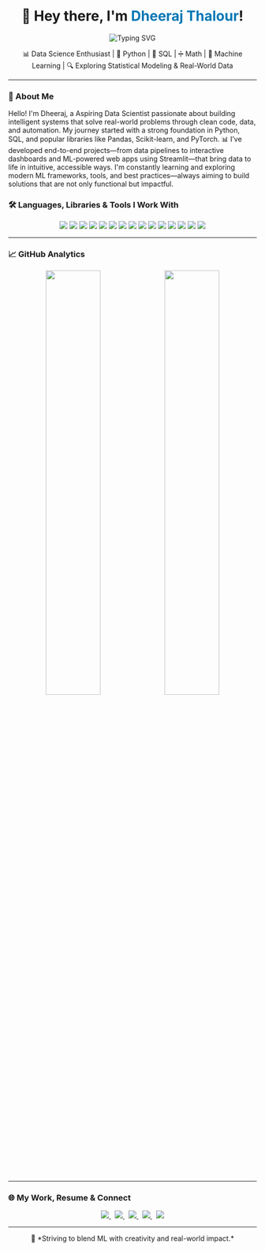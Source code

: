 <h1 align="center">🚀 Hey there, I'm <span style="color:#0077b5;">Dheeraj Thalour</span>!</h1>

<p align="center">
  <img src="https://readme-typing-svg.demolab.com?font=Fira+Code&weight=500&size=24&pause=1000&center=true&vCenter=true&width=450&lines=ML+Engineer+%7C+Data+Scientist;Building+Scalable+AI+Apps+%F0%9F%A4%96" alt="Typing SVG" />
</p>

<p align="center">
  📊 Data Science Enthusiast | 🐍 Python | 🧮 SQL | ➗ Math | 🤖 Machine Learning | 🔍 Exploring Statistical Modeling & Real-World Data
</p>


---

### 🧠 About Me
Hello! I'm Dheeraj, a Aspiring Data Scientist passionate about building intelligent systems that solve real-world problems through clean code, data, and automation.
My journey started with a strong foundation in Python, SQL, and popular libraries like Pandas, Scikit-learn, and PyTorch. 📊 I’ve developed end-to-end projects—from data pipelines to interactive dashboards and ML-powered web apps using Streamlit—that bring data to life in intuitive, accessible ways. 
I'm constantly learning and exploring modern ML frameworks, tools, and best practices—always aiming to build solutions that are not only functional but impactful.

### 🛠️ Languages, Libraries & Tools I Work With


<p align="center">
  <!-- Languages -->
  <img src="https://img.shields.io/badge/-Python-3776AB?style=for-the-badge&logo=python&logoColor=white"/>
  <img src="https://img.shields.io/badge/-SQL-336791?style=for-the-badge&logo=mysql&logoColor=white"/>
  <img src="https://img.shields.io/badge/Scikit--Learn-F7931E?style=for-the-badge&logo=scikit-learn&logoColor=white"/>
  <img src="https://img.shields.io/badge/XGBoost-FF7043?style=for-the-badge&logo=python&logoColor=white"/>


  <!-- Data & ML -->
  <img src="https://img.shields.io/badge/Pandas-150458?style=for-the-badge&logo=pandas&logoColor=white"/>
  <img src="https://img.shields.io/badge/Numpy-013243?style=for-the-badge&logo=numpy"/>
  <img src="https://img.shields.io/badge/Seaborn-3776AB?style=for-the-badge&logo=python&logoColor=white"/>
  <img src="https://img.shields.io/badge/Matplotlib-11557C?style=for-the-badge&logo=python&logoColor=white"/>


  <!-- Tools & Dev -->
  <img src="https://img.shields.io/badge/FastAPI-009688?style=for-the-badge&logo=fastapi&logoColor=white"/>
  <img src="https://img.shields.io/badge/Streamlit-FF4B4B?style=for-the-badge&logo=streamlit&logoColor=white"/>
  <img src="https://img.shields.io/badge/Jupyter-F37626?style=for-the-badge&logo=jupyter&logoColor=white"/>
  <img src="https://img.shields.io/badge/Git-F05032?style=for-the-badge&logo=git&logoColor=white"/>
  <img src="https://img.shields.io/badge/GitHub-181717?style=for-the-badge&logo=github&logoColor=white"/>
  <img src="https://img.shields.io/badge/VSCode-007ACC?style=for-the-badge&logo=visual-studio-code&logoColor=white"/>
  <img src="https://img.shields.io/badge/PyCharm-000000?style=for-the-badge&logo=pycharm&logoColor=white"/>

</p>

---

### 📈 GitHub Analytics

<p align="center">
  <img src="https://github-readme-stats.vercel.app/api?username=vaibhavgarg2004&show_icons=true&theme=default&hide_title=false&hide_rank=false" width="47%" />
  <img src="https://github-readme-stats.vercel.app/api/top-langs/?username=vaibhavgarg2004&layout=compact&theme=default" width="47%" />
</p>

---
### 🌐 My Work, Resume & Connect

<p align="center">
  <!-- Portfolio -->
  <a href="https://codebasics.io/portfolio/Dheeraj-Thalour" target="_blank">
    <img src="https://img.shields.io/badge/Portfolio-000000?style=for-the-badge&logo=vercel&logoColor=white"/>
  </a>
  &nbsp;

  <!-- Resume -->
  <a href="https://drive.google.com/file/d/1payz4F8EPUfbjWcSkdQE1FRlxbaz7yeG/view?usp=sharing" target="_blank">
    <img src="https://img.shields.io/badge/Resume-4CAF50?style=for-the-badge&logo=google-drive&logoColor=white"/>
  </a>
  &nbsp;

   <!-- Email -->
  <a href="mailto:dheerajthalour23@gmail.com" target="_blank">
    <img src="https://img.shields.io/badge/Email-D14836?style=for-the-badge&logo=gmail&logoColor=white"/>
  </a>
  &nbsp;

  <!-- GitHub -->
  <a href="https://github.com/Dheeraj-2308" target="_blank">
    <img src="https://img.shields.io/badge/GitHub-181717?style=for-the-badge&logo=github&logoColor=white"/>
  </a>
  &nbsp;

  <!-- LinkedIn -->
  <a href="https://www.linkedin.com/in/dheeraj-thalour-861706259/" target="_blank">
    <img src="https://img.shields.io/badge/LinkedIn-0077B5?style=for-the-badge&logo=linkedin&logoColor=white"/>
  </a>
</p>

---

<p align="center">
  🚀 *Striving to blend ML with creativity and real-world impact.*
</p>

